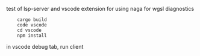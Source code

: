
test of lsp-server and vscode extension for using naga for wgsl diagnostics

```
    cargo build
    code vscode
    cd vscode
    npm install
```

in vscode debug tab, run client

